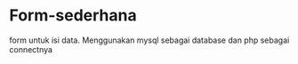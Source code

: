 # Form-sederhana
form untuk isi data. Menggunakan mysql sebagai database dan php sebagai connectnya
